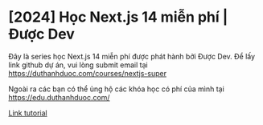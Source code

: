 # [2024] Học Next.js 14 miễn phí | Được Dev

Đây là series học Next.js 14 miễn phí được phát hành bởi Được Dev. Để lấy link github dự án, vui
lòng submit email tại https://duthanhduoc.com/courses/nextjs-super

Ngoài ra các bạn có thể ủng hộ các khóa học có phí của mình tại https://edu.duthanhduoc.com/

[Link tutorial](https://s.net.vn/VpNA)
